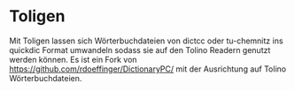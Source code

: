 # Toligen
Mit Toligen lassen sich Wörterbuchdateien von dictcc oder tu-chemnitz ins quickdic Format umwandeln sodass sie auf den Tolino Readern genutzt werden können. Es ist ein Fork von https://github.com/rdoeffinger/DictionaryPC/ mit der Ausrichtung auf Tolino Wörterbuchdateien.


